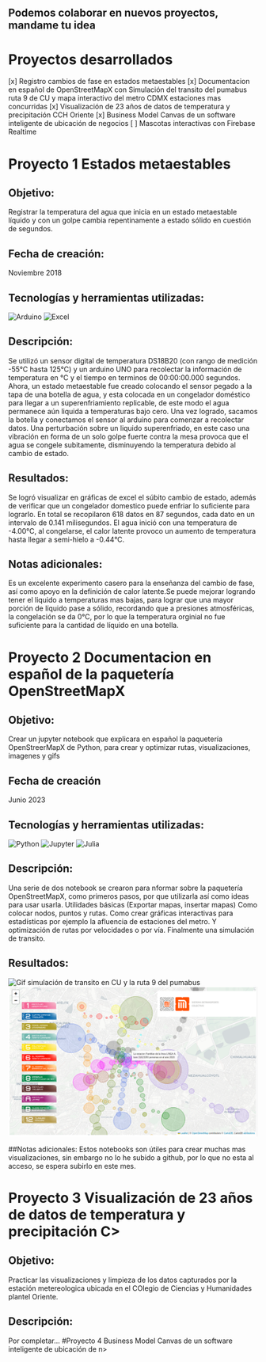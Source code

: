 
## Podemos colaborar en nuevos proyectos, mandame tu idea

# Proyectos desarrollados

[x] Registro cambios de fase en estados metaestables
[x] Documentacion en español de OpenStreetMapX con Simulación del transito del pumabus ruta 9 de CU y mapa interactivo del metro CDMX estaciones mas concurridas
[x] Visualización de 23 años de datos de temperatura y precipitación CCH Oriente
[x] Business Model Canvas de un software inteligente de ubicación de negocios
[ ] Mascotas interactivas con Firebase Realtime

# Proyecto 1 Estados metaestables
## Objetivo: 
Registrar la temperatura del agua que inicia en un estado metaestable líquido y con un golpe cambia repentinamente a estado sólido en cuestión de segundos.
## Fecha de creación:
Noviembre 2018
## Tecnologías y herramientas utilizadas:
![Arduino](https://img.shields.io/badge/Arduino-00979D?style=for-the-badge&logo=Arduino&logoColor=white)
![Excel](https://img.shields.io/badge/Excel-217346?style=for-the-badge&logo=microsoft-excel&logoColor=white)

## Descripción:
Se utilizó un sensor digital de temperatura DS18B20 (con rango de medición -55°C hasta 125°C) y un arduino UNO para recolectar la información de temperatura en °C y el tiempo en terminos de 00:00:00.000 segundos.
Ahora, un estado metaestable fue creado colocando el sensor pegado a la tapa de una botella de agua, y esta colocada en un congelador doméstico para llegar a un superenfriamiento replicable, de este modo el agua permanece aún liquida a temperaturas bajo cero. Una vez logrado, sacamos la botella y conectamos el sensor al arduino para comenzar a recolectar datos. 
Una perturbación sobre un liquido superenfriado, en este caso una vibración en forma de un solo golpe fuerte contra la mesa provoca que el agua se congele subitamente, disminuyendo la temperatura debido al cambio de estado.

## Resultados: 
Se logró visualizar en gráficas de excel el súbito cambio de estado, además de verificar que un congelador domestico puede enfriar lo suficiente para lograrlo. 
En total se recopilaron 618 datos en 87 segundos, cada dato en un intervalo de 0.141 milisegundos.
El agua inició con una temperatura de -4.00°C, al congelarse, el calor latente provoco un aumento de temperatura hasta llegar a semi-hielo a -0.44°C.

## Notas adicionales:
Es un excelente experimento casero para la enseñanza del cambio de fase, así como apoyo en la definición de calor latente.Se puede mejorar logrando tener el liquido a temperaturas mas bajas, para lograr que una mayor porción de líquido pase a sólido, recordando que a presiones atmosféricas, la congelación se da 0°C, por lo que la temperatura orginial no fue suficiente para la cantidad de líquido en una botella.
 
# Proyecto 2 Documentacion en español de la paquetería  OpenStreetMapX

## Objetivo: 
Crear un jupyter notebook que explicara en español la paquetería OpenStreerMapX de Python, para crear y optimizar rutas, visualizaciones, imagenes y gifs
## Fecha de creación 
Junio 2023
## Tecnologías y herramientas utilizadas:
![Python](https://img.shields.io/badge/Python-3776AB?style=for-the-badge&logo=python&logoColor=white)
![Jupyter](https://img.shields.io/badge/Jupyter-F37626?style=for-the-badge&logo=Jupyter&logoColor=white)
![Julia](https://img.shields.io/badge/Julia-1.9-blue?logo=julia)

## Descripción:
Una serie de dos notebook se crearon para nformar sobre la paquetería OpenStreetMapX, como primeros pasos, por que utilizarla así como ideas para usar usarla. Utilidades básicas (Exportar mapas, insertar mapas)
Como colocar nodos, puntos y rutas.
Como crear gráficas interactivas para estadísticas por ejemplo la afluencia de estaciones del metro. Y optimización de rutas por velocidades o por vía.
Finalmente una simulación de transito.

## Resultados:
![Gif simulación de transito en CU y la ruta 9 del pumabus](./imagenes/anim_ttc.gif)
![Logo del proyecto](./imagenes/simulacionMetro.png)

##Notas adicionales:
Estos notebooks son útiles para crear muchas mas visualizaciones, sin embargo no lo he subido a github, por lo que no esta al acceso, se espera subirlo en este mes.

# Proyecto 3 Visualización de 23 años de datos de temperatura y precipitación C>

## Objetivo:
Practicar las visualizaciones y limpieza de los datos capturados por la estación metereologica ubicada en el COlegio de Ciencias y Humanidades plantel Oriente.
 
## Descripción:
Por completar...
#Proyecto 4 Business Model Canvas de un software inteligente de ubicación de n>



